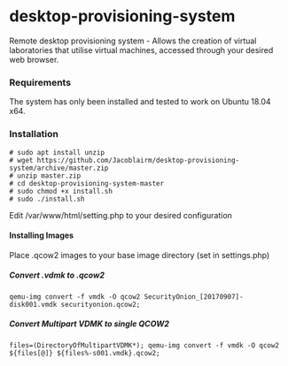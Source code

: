 # desktop-provisioning-system
Remote desktop provisioning system - Allows the creation of virtual laboratories that utilise virtual machines, accessed through your desired web browser.

### Requirements
The system has only been installed and tested to work on Ubuntu 18.04 x64.

### Installation
```
# sudo apt install unzip
# wget https://github.com/Jacoblairm/desktop-provisioning-system/archive/master.zip
# unzip master.zip
# cd desktop-provisioning-system-master
# sudo chmod +x install.sh
# sudo ./install.sh
```
Edit /var/www/html/setting.php to your desired configuration

#### Installing Images
Place .qcow2 images to your base image directory (set in settings.php)


##### Convert .vdmk to .qcow2
```
qemu-img convert -f vmdk -O qcow2 SecurityOnion_[20170907]-disk001.vmdk securityonion.qcow2;
```
##### Convert Multipart VDMK to single QCOW2
```
files=(DirectoryOfMultipartVDMK*); qemu-img convert -f vmdk -O qcow2 ${files[@]} ${files%-s001.vmdk}.qcow2;
```
